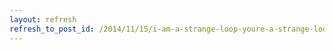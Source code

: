 ```yaml
---
layout: refresh
refresh_to_post_id: /2014/11/15/i-am-a-strange-loop-youre-a-strange-loop-wouldnt-ceptr-likely-be-strange-loop-too
---
```

